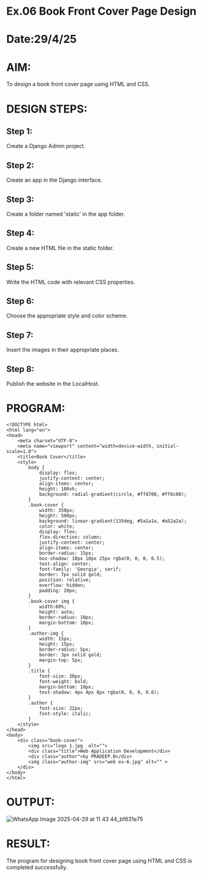 # Ex.06 Book Front Cover Page Design
# Date:29/4/25
# AIM:
To design a book front cover page using HTML and CSS.

# DESIGN STEPS:
## Step 1:
Create a Django Admin project.

## Step 2:
Create an app in the Django interface.

## Step 3:
Create a folder named 'static' in the app folder.

## Step 4:
Create a new HTML file in the static folder.

## Step 5:
Write the HTML code with relevant CSS properties.

## Step 6:
Choose the appropriate style and color scheme.

## Step 7:
Insert the images in their appropriate places.

## Step 8:
Publish the website in the LocalHost.

# PROGRAM:
~~~~
<!DOCTYPE html>
<html lang="en">
<head>
    <meta charset="UTF-8">
    <meta name="viewport" content="width=device-width, initial-scale=1.0">
    <title>Book Cover</title>
    <style>
        body {
            display: flex;
            justify-content: center;
            align-items: center;
            height: 100vh;
            background: radial-gradient(circle, #ffd700, #ff8c00);
        }
        .book-cover {
            width: 350px;
            height: 500px;
            background: linear-gradient(135deg, #5a1a1a, #a52a2a);
            color: white;
            display: flex;
            flex-direction: column;
            justify-content: center;
            align-items: center;
            border-radius: 15px;
            box-shadow: 10px 10px 25px rgba(0, 0, 0, 0.5);
            text-align: center;
            font-family: 'Georgia', serif;
            border: 7px solid gold;
            position: relative;
            overflow: hidden;
            padding: 20px;
        }
        .book-cover img {
            width:60%;
            height: auto;
            border-radius: 10px;
            margin-bottom: 10px;
        }
        .author-img {
            width: 15px;
            height: 15px;
            border-radius: 5px;
            border: 3px solid gold;
            margin-top: 5px;
        }
        .title {
            font-size: 30px;
            font-weight: bold;
            margin-bottom: 10px;
            text-shadow: 4px 4px 8px rgba(0, 0, 0, 0.6);
        }
        .author {
            font-size: 22px;
            font-style: italic;
        }
    </style>
</head>
<body>
    <div class="book-cover">
        <img src="logo 1.jpg  alt="">
        <div class="title">Web Application Development</div>
        <div class="author">by PRADEEP.B</div>
        <img class="author-img" src="web ex-6.jpg" alt="" >
    </div>
</body>
</html>
~~~~
# OUTPUT:
![WhatsApp Image 2025-04-29 at 11 43 44_bf631e75](https://github.com/user-attachments/assets/d9d6ad96-14c4-4332-8047-8977e249a876)

# RESULT:
The program for designing book front cover page using HTML and CSS is completed successfully.
